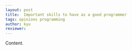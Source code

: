 ```yaml
---
layout: post
title:  Important skills to have as a good programmer
tags: opinions programming
author: kyu
reviewer: 
---
```

Content.
